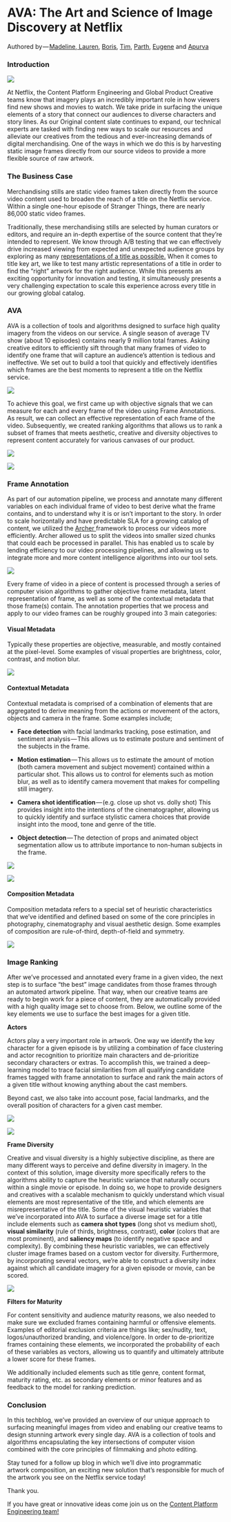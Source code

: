 # AVA: The Art and Science of Image Discovery at Netflix

Authored by — [Madeline](https://www.linkedin.com/in/madelinejriley),[ Lauren](https://www.linkedin.com/in/laurenmachado/), [Boris](https://www.linkedin.com/in/boris-roussabrov-a043991/), [Tim](https://www.linkedin.com/in/tim-branyen-3b8200a/), [Parth](https://www.linkedin.com/in/bhawalkar/), [Eugene](https://www.linkedin.com/in/eugene-jin-485a128/) and [Apurva](https://www.linkedin.com/in/apurvakansara/)

### Introduction

![](https://cdn-images-1.medium.com/max/1600/1*R-4laTXe2wtJC_cBGUeBSw.jpeg)

At Netflix, the Content Platform Engineering and Global Product Creative teams know that imagery plays an incredibly important role in how viewers find new shows and movies to watch. We take pride in surfacing the unique elements of a story that connect our audiences to diverse characters and story lines. As our Original content slate continues to expand, our technical experts are tasked with finding new ways to scale our resources and alleviate our creatives from the tedious and ever-increasing demands of digital merchandising. One of the ways in which we do this is by harvesting static image frames directly from our source videos to provide a more flexible source of raw artwork.

### The Business Case

Merchandising stills are static video frames taken directly from the source video content used to broaden the reach of a title on the Netflix service. Within a single one-hour episode of Stranger Things, there are nearly 86,000 static video frames.

Traditionally, these merchandising stills are selected by human curators or editors, and require an in-depth expertise of the source content that they’re intended to represent. We know through A/B testing that we can effectively drive increased viewing from expected and unexpected audience groups by exploring as many [representations of a title as possible.](https://medium.com/netflix-techblog/selecting-the-best-artwork-for-videos-through-a-b-testing-f6155c4595f6) When it comes to title key art, we like to test many artistic representations of a title in order to find the “right” artwork for the right audience. While this presents an exciting opportunity for innovation and testing, it simultaneously presents a very challenging expectation to scale this experience across every title in our growing global catalog.

### AVA

AVA is a collection of tools and algorithms designed to surface high quality imagery from the videos on our service. A single season of average TV show (about 10 episodes) contains nearly 9 million total frames. Asking creative editors to efficiently sift through that many frames of video to identify one frame that will capture an audience’s attention is tedious and ineffective. We set out to build a tool that quickly and effectively identifies which frames are the best moments to represent a title on the Netflix service.

![](https://cdn-images-1.medium.com/max/1600/0*hdzpQ8SvoOTcoVOF.)

To achieve this goal, we first came up with objective signals that we can measure for each and every frame of the video using Frame Annotations. As result, we can collect an effective representation of each frame of the video. Subsequently, we created ranking algorithms that allows us to rank a subset of frames that meets aesthetic, creative and diversity objectives to represent content accurately for various canvases of our product.

![](https://cdn-images-1.medium.com/max/1600/0*JX7Jvs3Sw77rWDy2.)

![](https://cdn-images-1.medium.com/max/1600/0*2XsXoykvK7FG3ty9.)

### Frame Annotation

As part of our automation pipeline, we process and annotate many different variables on each individual frame of video to best derive what the frame contains, and to understand why it is or isn’t important to the story. In order to scale horizontally and have predictable SLA for a growing catalog of content, we utilized the [Archer ](https://atscaleconference.com/videos/archer-a-distributed-computing-platform-for-media-processing/)framework to process our videos more efficiently. Archer allowed us to split the videos into smaller sized chunks that could each be processed in parallel. This has enabled us to scale by lending efficiency to our video processing pipelines, and allowing us to integrate more and more content intelligence algorithms into our tool sets.

![](https://cdn-images-1.medium.com/max/1600/0*AuzFOe4Q4znOWVEC.)

Every frame of video in a piece of content is processed through a series of computer vision algorithms to gather objective frame metadata, latent representation of frame, as well as some of the contextual metadata that those frame(s) contain. The annotation properties that we process and apply to our video frames can be roughly grouped into 3 main categories:

#### Visual Metadata

Typically these properties are objective, measurable, and mostly contained at the pixel-level. Some examples of visual properties are brightness, color, contrast, and motion blur.

![](https://cdn-images-1.medium.com/max/1600/0*6JN93Hwllw5SbE7r.)

#### Contextual Metadata

Contextual metadata is comprised of a combination of elements that are aggregated to derive meaning from the actions or movement of the actors, objects and camera in the frame. Some examples include;

* **Face detection** with facial landmarks tracking, pose estimation, and sentiment analysis — This allows us to estimate posture and sentiment of the subjects in the frame.

* **Motion estimation** — This allows us to estimate the amount of motion (both camera movement and subject movement) contained within a particular shot. This allows us to control for elements such as motion blur, as well as to identify camera movement that makes for compelling still imagery.

* **Camera shot identification** — (e.g. close up shot vs. dolly shot) This provides insight into the intentions of the cinematographer, allowing us to quickly identify and surface stylistic camera choices that provide insight into the mood, tone and genre of the title.

* **Object detection** — The detection of props and animated object segmentation allow us to attribute importance to non-human subjects in the frame.

![](https://cdn-images-1.medium.com/max/1600/0*fRgpOHd60Zs-qE7-.)

![](https://cdn-images-1.medium.com/max/1600/1*GaNbrMmBBn_8U7ebYr_I1A.gif)

#### Composition Metadata

Composition metadata refers to a special set of heuristic characteristics that we’ve identified and defined based on some of the core principles in photography, cinematography and visual aesthetic design. Some examples of composition are rule-of-third, depth-of-field and symmetry.

![](https://cdn-images-1.medium.com/max/1600/1*30vxgwzO6NiLdECfWC6X9Q.jpeg)

### Image Ranking

After we’ve processed and annotated every frame in a given video, the next step is to surface “the best” image candidates from those frames through an automated artwork pipeline. That way, when our creative teams are ready to begin work for a piece of content, they are automatically provided with a high quality image set to choose from. Below, we outline some of the key elements we use to surface the best images for a given title.

**Actors**

Actors play a very important role in artwork. One way we identify the key character for a given episode is by utilizing a combination of face clustering and actor recognition to prioritize main characters and de-prioritize secondary characters or extras. To accomplish this, we trained a deep-learning model to trace facial similarities from all qualifying candidate frames tagged with frame annotation to surface and rank the main actors of a given title without knowing anything about the cast members.

Beyond cast, we also take into account pose, facial landmarks, and the overall position of characters for a given cast member.

![](https://cdn-images-1.medium.com/max/1600/0*2hfTvgGuXe15FUUc.)

![](https://cdn-images-1.medium.com/max/1600/0*7Xhx8y_5jfeJ3VjC.)

**Frame Diversity**

Creative and visual diversity is a highly subjective discipline, as there are many different ways to perceive and define diversity in imagery. In the context of this solution, image diversity more specifically refers to the algorithms ability to capture the heuristic variance that naturally occurs within a single movie or episode. In doing so, we hope to provide designers and creatives with a scalable mechanism to quickly understand which visual elements are most representative of the title, and which elements are misrepresentative of the title. Some of the visual heuristic variables that we’ve incorporated into AVA to surface a diverse image set for a title include elements such as **camera shot types** (long shot vs medium shot), **visual similarity** (rule of thirds, brightness, contrast), **color** (colors that are most prominent), and **saliency maps** (to identify negative space and complexity). By combining these heuristic variables, we can effectively cluster image frames based on a custom vector for diversity. Furthermore, by incorporating several vectors, we’re able to construct a diversity index against which all candidate imagery for a given episode or movie, can be scored.

![](https://cdn-images-1.medium.com/max/1600/0*s3H0tZLBWgjv2TUP.)

**Filters for Maturity**

For content sensitivity and audience maturity reasons, we also needed to make sure we excluded frames containing harmful or offensive elements. Examples of editorial exclusion criteria are things like; sex/nudity, text, logos/unauthorized branding, and violence/gore. In order to de-prioritize frames containing these elements, we incorporated the probability of each of these variables as vectors, allowing us to quantify and ultimately attribute a lower score for these frames.

We additionally included elements such as title genre, content format, maturity rating, etc. as secondary elements or minor features and as feedback to the model for ranking prediction.

### Conclusion

In this techblog, we’ve provided an overview of our unique approach to surfacing meaningful images from video and enabling our creative teams to design stunning artwork every single day. AVA is a collection of tools and algorithms encapsulating the key intersections of computer vision combined with the core principles of filmmaking and photo editing.

Stay tuned for a follow up blog in which we’ll dive into programmatic artwork composition, an exciting new solution that’s responsible for much of the artwork you see on the Netflix service today!

Thank you.

If you have great or innovative ideas come join us on the [Content Platform Engineering team!](https://jobs.netflix.com/jobs/866146)

